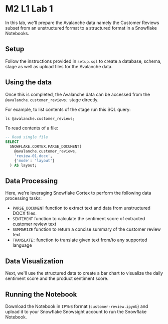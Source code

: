 # M2 L1 Lab 1

In this lab, we'll prepare the Avalanche data namely the Customer Reviews subset from an unstructured format to a structured format in a Snowflake Notebooks.

## Setup

Follow the instructions provided in `setup.sql` to create a database, schema, stage as well as upload files for the Avalanche data.

## Using the data
Once this is completed, the Avalanche data can be accessed from the `@avalanche.customer_reviews;` stage directly.

For example, to list contents of the stage run this SQL query:
```sql
ls @avalanche.customer_reviews;
```

To read contents of a file:
```sql
-- Read single file
SELECT
  SNOWFLAKE.CORTEX.PARSE_DOCUMENT(
    @avalanche.customer_reviews,
    'review-01.docx',
    {'mode': 'layout'}
  ) AS layout;
```

## Data Processing

Here, we're leveraging Snowflake Cortex to perform the following data processing tasks:
- `PARSE_DOCUMENT` function to extract text and data from unstructured DOCX files.
- `SENTIMENT` function to calculate the sentiment score of extracted customer review text
- `SUMMARIZE` function to return a concise summary of the customer review text
- `TRANSLATE:` function to translate given text from/to any supported language

## Data Visualization

Next, we'll use the structured data to create a bar chart to visualize the daily sentiment score and the product sentiment score.

## Running the Notebook

Download the Notebook in `IPYNB` format (`customer-review.ipynb`) and upload it to your Snowflake Snowsight account to run the Snowflake Notebook.
